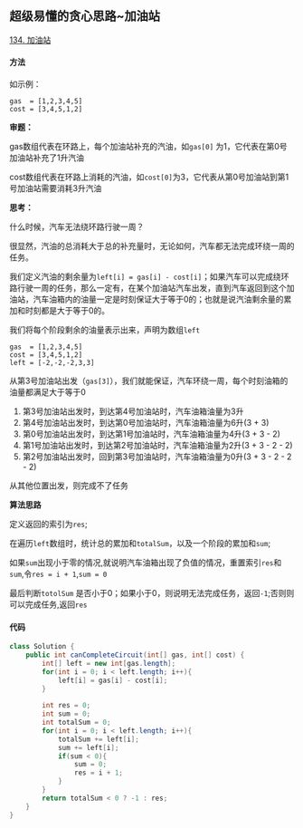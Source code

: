 ## 超级易懂的贪心思路~加油站

[134. 加油站](https://leetcode-cn.com/problems/gas-station/)

#### 方法

如示例：

```
gas  = [1,2,3,4,5]
cost = [3,4,5,1,2]
```

**审题：**

gas数组代表在环路上，每个加油站补充的汽油，如`gas[0]` 为1，它代表在第0号加油站补充了1升汽油

cost数组代表在环路上消耗的汽油，如`cost[0]`为3，它代表从第0号加油站到第1号加油站需要消耗3升汽油

**思考：**

什么时候，汽车无法绕环路行驶一周？

很显然，汽油的总消耗大于总的补充量时，无论如何，汽车都无法完成环绕一周的任务。

我们定义汽油的剩余量为`left[i] = gas[i] - cost[i]`；如果汽车可以完成绕环路行驶一周的任务，那么一定有，在某个加油站汽车出发，直到汽车返回到这个加油站，汽车油箱内的油量一定是时刻保证大于等于0的；也就是说汽油剩余量的累加和时刻都是大于等于0的。

我们将每个阶段剩余的油量表示出来，声明为数组`left`

```
gas  = [1,2,3,4,5]
cost = [3,4,5,1,2]
left = [-2,-2,-2,3,3]
```

从第3号加油站出发（`gas[3]`），我们就能保证，汽车环绕一周，每个时刻油箱的油量都满足大于等于0

1. 第3号加油站出发时，到达第4号加油站时，汽车油箱油量为3升
2. 第4号加油站出发时，到达第0号加油站时，汽车油箱油量为6升(3 + 3)
3. 第0号加油站出发时，到达第1号加油站时，汽车油箱油量为4升(3 + 3 - 2)
4. 第1号加油站出发时，到达第2号加油站时，汽车油箱油量为2升(3 + 3 - 2 - 2)
5. 第2号加油站出发时，回到第3号加油站时，汽车油箱油量为0升(3 + 3 - 2 - 2 - 2)

从其他位置出发，则完成不了任务

**算法思路**

定义返回的索引为`res`;

在遍历`left`数组时，统计总的累加和`totalSum`，以及一个阶段的累加和`sum`;

如果`sum`出现小于零的情况,就说明汽车油箱出现了负值的情况，重置索引`res`和`sum`,令`res = i + 1`,`sum = 0`

最后判断`totolSum` 是否小于0；如果小于0，则说明无法完成任务，返回`-1`;否则则可以完成任务,返回`res`

#### 代码

```java
class Solution {
    public int canCompleteCircuit(int[] gas, int[] cost) {
        int[] left = new int[gas.length];
        for(int i = 0; i < left.length; i++){
            left[i] = gas[i] - cost[i];
        }
         
        int res = 0;
        int sum = 0;
        int totalSum = 0;
        for(int i = 0; i < left.length; i++){
            totalSum += left[i];
            sum += left[i];
            if(sum < 0){
                sum = 0;
                res = i + 1;
            }
        }
        return totalSum < 0 ? -1 : res;
    }
}
```







